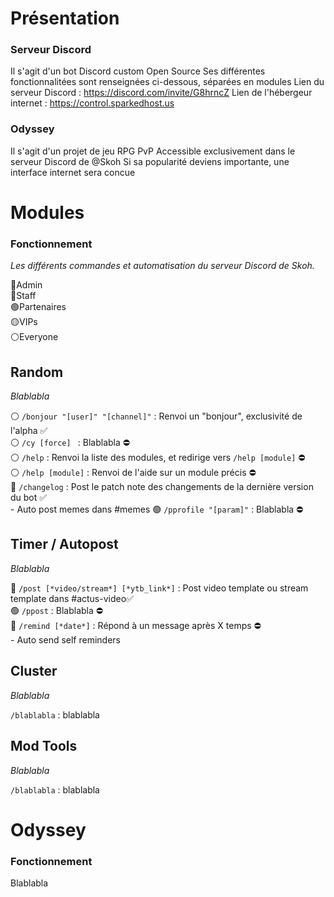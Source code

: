 # Présentation

### Serveur Discord
Il s'agit d'un bot Discord custom Open Source
Ses différentes fonctionnalitées sont renseignées ci-dessous, séparées en modules
Lien du serveur Discord : https://discord.com/invite/G8hrncZ
Lien de l'hébergeur internet : https://control.sparkedhost.us

### Odyssey
Il s'agit d'un projet de jeu RPG PvP
Accessible exclusivement dans le serveur Discord de @Skoh
Si sa popularité deviens importante, une interface internet sera concue


# Modules

### Fonctionnement
*Les différents commandes et automatisation du serveur Discord de Skoh.*

🔴Admin<br/>
🔵Staff<br/>
🟢Partenaires<br/>
🟡VIPs<br/>
⚪️Everyone


## Random
*Blablabla*

⚪️ `/bonjour "[user]" "[channel]"` : Renvoi un "bonjour", exclusivité de l'alpha ✅<br/>
⚪️ `/cy [force] ` : Blablabla ⛔️<br/>
⚪️ `/help` : Renvoi la liste des modules, et redirige vers `/help [module]` ⛔️<br/>
⚪️ `/help [module]` : Renvoi de l'aide sur un module précis ⛔️<br/>
🔴 `/changelog` : Post le patch note des changements de la dernière version du bot ✅<br/>
\- Auto post memes dans #memes
🟢 `/pprofile "[param]"` : Blablabla ⛔️<br/>



## Timer / Autopost
*Blablabla*

🔵 `/post [*video/stream*] [*ytb_link*]` : Post video template ou stream template dans #actus-video✅<br/>
🟢 `/ppost` : Blablabla ⛔️<br/>
🔴 `/remind [*date*]` : Répond à un message après X temps ⛔️<br/>
\- Auto send self reminders



## Cluster
*Blablabla*

`/blablabla` : blablabla



## Mod Tools
*Blablabla*

`/blablabla` : blablabla



# Odyssey

### Fonctionnement
Blablabla<br/>
